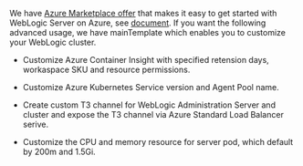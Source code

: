 We have [Azure Marketplace offer](https://portal.azure.com/?feature.customPortal=false#create/oracle.20210620-wls-on-aks20210620-wls-on-aks) that 
makes it easy to get started with WebLogic Server on Azure, see [document](https://oracle.github.io/weblogic-kubernetes-operator/userguide/aks/). 
If you want the following advanced usage, we have mainTemplate which enables you to customize your WebLogic cluster.

- Customize Azure Container Insight with specified retension days, workaspace SKU and resource permissions.

- Customize Azure Kubernetes Service version and Agent Pool name.

- Create custom T3 channel for WebLogic Administration Server and cluster and expose the T3 channel via Azure Standard Load Balancer serive.

- Customize the CPU and memory resource for server pod, which default by 200m and 1.5Gi.
